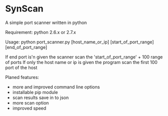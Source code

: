 # SynScan
A simple port scanner written in python

Requirement:
python 2.6.x or 2.7.x

Usage: python port_scanner.py [host_name_or_ip] [start_of_port_range] [end_of_port_range]

If end port is'n given the scanner scan the 'start_of_port_range' + 100 range of ports
If only the host name or ip is given the program scan the first 100 port of the host

Planed features:
 - more and improved command line options
 - installable pip module
 - scan results save in to json
 - more scan option
 - improved speed
